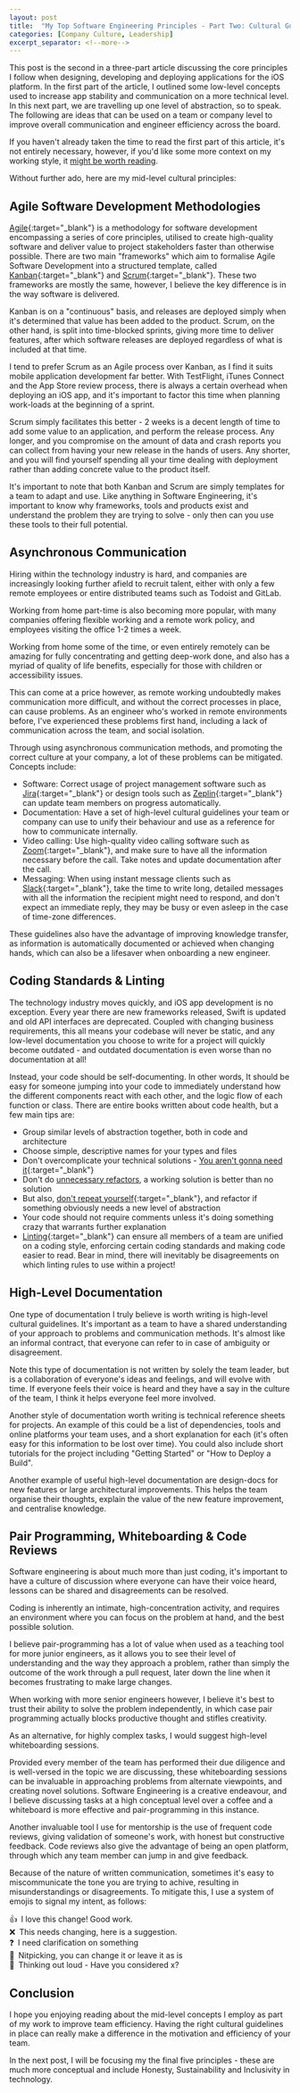 ```yaml
---
layout: post
title:  "My Top Software Engineering Principles - Part Two: Cultural Guidelines"
categories: [Company Culture, Leadership]
excerpt_separator: <!--more-->
---
```


This post is the second in a three-part article discussing the core principles I follow when designing, developing and deploying applications for the iOS platform. In the first part of the article, I outlined some low-level concepts used to increase app stability and communication on a more technical level. In this next part, we are travelling up one level of abstraction, so to speak. The following are ideas that can be used on a team or company level to improve overall communication and engineer efficiency across the board.

 <!--more-->

If you haven't already taken the time to read the first part of this article, it's not entirely necessary, however, if you'd like some more context on my working style, it [might be worth reading](/principles-one).

Without further ado, here are my mid-level cultural principles:

## Agile Software Development Methodologies

[Agile](https://agilemanifesto.org){:target="_blank"} is a methodology for software development encompassing a series of core principles, utilised to create high-quality software and deliver value to project stakeholders faster than otherwise possible. There are two main "frameworks" which aim to formalise Agile Software Development into a structured template, called [Kanban](https://www.atlassian.com/agile/kanban){:target="_blank"} and [Scrum](https://www.atlassian.com/agile/scrum){:target="_blank"}. These two frameworks are mostly the same, however, I believe the key difference is in the way software is delivered.

Kanban is on a "continuous" basis, and releases are deployed simply when it's determined that value has been added to the product. Scrum, on the other hand, is split into time-blocked sprints, giving more time to deliver features, after which software releases are deployed regardless of what is included at that time.

I tend to prefer Scrum as an Agile process over Kanban, as I find it suits mobile application development far better. With TestFlight, iTunes Connect and the App Store review process, there is always a certain overhead when deploying an iOS app, and it's important to factor this time when planning work-loads at the beginning of a sprint.

Scrum simply facilitates this better - 2 weeks is a decent length of time to add some value to an application, and perform the release process. Any longer, and you compromise on the amount of data and crash reports you can collect from having your new release in the hands of users. Any shorter, and you will find yourself spending all your time dealing with deployment rather than adding concrete value to the product itself.

It's important to note that both Kanban and Scrum are simply templates for a team to adapt and use. Like anything in Software Engineering, it's important to know why frameworks, tools and products exist and understand the problem they are trying to solve - only then can you use these tools to their full potential.

## Asynchronous Communication

Hiring within the technology industry is hard, and companies are increasingly looking further afield to recruit talent, either with only a few remote employees or entire distributed teams such as Todoist and GitLab.

Working from home part-time is also becoming more popular, with many companies offering flexible working and a remote work policy, and employees visiting the office 1-2 times a week.

Working from home some of the time, or even entirely remotely can be amazing for fully concentrating and getting deep-work done, and also has a myriad of quality of life benefits, especially for those with children or accessibility issues.

This can come at a price however, as remote working undoubtedly makes communication more difficult, and without the correct processes in place, can cause problems. As an engineer who's worked in remote environments before, I've experienced these problems first hand, including a lack of communication across the team, and social isolation.

Through using asynchronous communication methods, and promoting the correct culture at your company, a lot of these problems can be mitigated. Concepts include:

- Software: Correct usage of project management software such as [Jira](https://www.atlassian.com/software/jira){:target="_blank"} or design tools such as [Zeplin](https://zeplin.io){:target="_blank"} can update team members on progress automatically.
- Documentation: Have a set of high-level cultural guidelines your team or company can use to unify their behaviour and use as a reference for how to communicate internally.
- Video calling: Use high-quality video calling software such as [Zoom](https://zoom.us){:target="_blank"}, and make sure to have all the information necessary before the call. Take notes and update documentation after the call.
- Messaging: When using instant message clients such as [Slack](https://slack.com/){:target="_blank"}, take the time to write long, detailed messages with all the information the recipient might need to respond, and don't expect an immediate reply, they may be busy or even asleep in the case of time-zone differences.

These guidelines also have the advantage of improving knowledge transfer, as information is automatically documented or achieved when changing hands, which can also be a lifesaver when onboarding a new engineer.

## Coding Standards & Linting

The technology industry moves quickly, and iOS app development is no exception. Every year there are new frameworks released, Swift is updated and old API interfaces are deprecated. Coupled with changing business requirements, this all means your codebase will never be static, and any low-level documentation you choose to write for a project will quickly become outdated - and outdated documentation is even worse than no documentation at all!

Instead, your code should be self-documenting. In other words, It should be easy for someone jumping into your code to immediately understand how the different components react with each other, and the logic flow of each function or class. There are entire books written about code health, but a few main tips are:

- Group similar levels of abstraction together, both in code and architecture
- Choose simple, descriptive names for your types and files
- Don't overcomplicate your technical solutions - [You aren't gonna need it](https://en.wikipedia.org/wiki/You_aren%27t_gonna_need_it){:target="_blank"}
- Don't do [unnecessary refactors](https://en.wikipedia.org/wiki/Rule_of_three_(computer_programming){:target="_blank"}), a working solution is better than no solution
- But also, [don't repeat yourself](https://en.wikipedia.org/wiki/Don%27t_repeat_yourself){:target="_blank"}, and refactor if something obviously needs a new level of abstraction
- Your code should not require comments unless it's doing something crazy that warrants further explanation 
- [Linting](https://github.com/realm/SwiftLint){:target="_blank"} can ensure all members of a team are unified on a coding style, enforcing certain coding standards and making code easier to read. Bear in mind, there will inevitably be disagreements on which linting rules to use within a project!

## High-Level Documentation

One type of documentation I truly believe is worth writing is high-level cultural guidelines. It's important as a team to have a shared understanding of your approach to problems and communication methods. It's almost like an informal contract, that everyone can refer to in case of ambiguity or disagreement.

Note this type of documentation is not written by solely the team leader, but is a collaboration of everyone's ideas and feelings, and will evolve with time. If everyone feels their voice is heard and they have a say in the culture of the team, I think it helps everyone feel more involved.

Another style of documentation worth writing is technical reference sheets for projects. An example of this could be a list of dependencies, tools and online platforms your team uses, and a short explanation for each (it's often easy for this information to be lost over time). You could also include short tutorials for the project including "Getting Started" or "How to Deploy a Build".

Another example of useful high-level documentation are design-docs for new features or large architectural improvements. This helps the team organise their thoughts, explain the value of the new feature improvement, and centralise knowledge.

## Pair Programming, Whiteboarding & Code Reviews

Software engineering is about much more than just coding, it's important to have a culture of discussion where everyone can have their voice heard, lessons can be shared and disagreements can be resolved.

Coding is inherently an intimate, high-concentration activity, and requires an environment where you can focus on the problem at hand, and the best possible solution.

I believe pair-programming has a lot of value when used as a teaching tool for more junior engineers, as it allows you to see their level of understanding and the way they approach a problem, rather than simply the outcome of the work through a pull request, later down the line when it becomes frustrating to make large changes.

When working with more senior engineers however, I believe it's best to trust their ability to solve the problem independently, in which case pair programming actually blocks productive thought and stifles creativity.

As an alternative, for highly complex tasks, I would suggest high-level whiteboarding sessions.

Provided every member of the team has performed their due diligence and is well-versed in the topic we are discussing, these whiteboarding sessions can be invaluable in approaching problems from alternate viewpoints, and creating novel solutions. Software Engineering is a creative endeavour, and I believe discussing tasks at a high conceptual level over a coffee and a whiteboard is more effective and pair-programming in this instance.

Another invaluable tool I use for mentorship is the use of frequent code reviews, giving validation of someone's work, with honest but constructive feedback. Code reviews also give the advantage of being an open platform, through which any team member can jump in and give feedback.

Because of the nature of written communication, sometimes it's easy to miscommunicate the tone you are trying to achive, resulting in misunderstandings or disagreements. To mitigate this, I use a system of emojis to signal my intent, as follows:

<ul style="list-style: none; padding: 0;">
<li>👍&ensp;I love this change! Good work.</li>
<li>❌&ensp;This needs changing, here is a suggestion.</li>
<li>❓&ensp;I need clarification on something</li>
<li>🔎&ensp;Nitpicking, you can change it or leave it as is</li>
<li>💭&ensp;Thinking out loud - Have you considered x?</li>
</ul>

## Conclusion

I hope you enjoying reading about the mid-level concepts I employ as part of my work to improve team efficiency. Having the right cultural guidelines in place can really make a difference in the motivation and efficiency of your team.

 In the next post, I will be focusing my the final five principles - these are much more conceptual and include Honesty, Sustainability and Inclusivity in technology.
